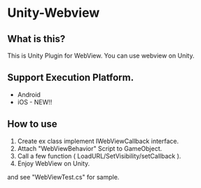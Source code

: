 # Unity-Webview

## What is this?
This is Unity Plugin for WebView. You can use webview on Unity.

## Support Execution Platform.

* Android
* iOS - NEW!!

## How to use

1. Create ex class implement IWebViewCallback interface.
2. Attach "WebViewBehavior" Script to GameObject.
3. Call a few function ( LoadURL/SetVisibility/setCallback ).
4. Enjoy WebView on Unity.

and see "WebViewTest.cs" for sample.